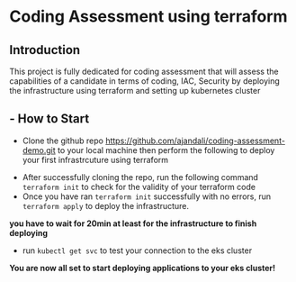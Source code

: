 # Coding Assessment using terraform
## Introduction
This project is fully dedicated for coding assessment that will assess the capabilities of a candidate in terms of coding, IAC, Security by deploying the infrastructure using terraform and setting up kubernetes cluster

## - How to Start
* Clone the github repo https://github.com/ajandali/coding-assessment-demo.git to your local machine then perform the following to deploy your first infrastrcuture using terraform
- After successfully cloning the repo, run the following command `terraform init` to check for the validity of your terraform code
- Once you have ran `terraform init` successfully with no errors, run `terraform apply` to deploy the infrastructure.

**you have to wait for 20min at least for the infrastructure to finish deploying**
- run `kubectl get svc` to test your connection to the eks cluster 

**You are now all set to start deploying applications to your eks cluster!**
